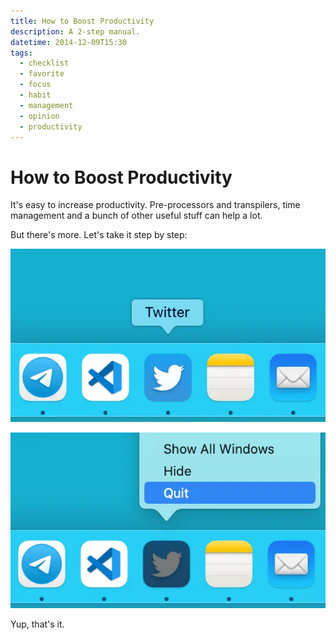 ```yaml
---
title: How to Boost Productivity
description: A 2-step manual.
datetime: 2014-12-09T15:30
tags:
  - checklist
  - favorite
  - focus
  - habit
  - management
  - opinion
  - productivity
---
```


# How to Boost Productivity

It's easy to increase productivity. Pre-processors and transpilers, time management and a bunch of other useful stuff can help a lot.

But there's more. Let's take it step by step:

![Step 1: find the Twitter app](./take-twitter.webp)

![Step 2: close it](./and-close-it.webp)

Yup, that's it.
